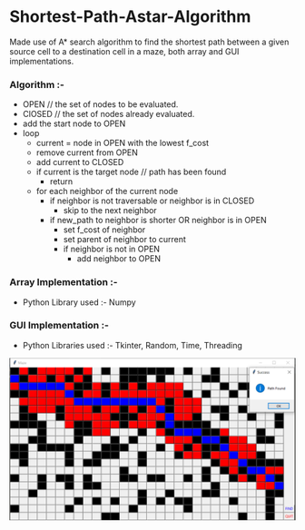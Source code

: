 # Shortest-Path-Astar-Algorithm

Made use of A* search algorithm to find the shortest path between a given source cell to a destination cell in a maze, both array and GUI implementations.

### Algorithm :- 

* OPEN // the set of nodes to be evaluated.                                                                                              
* ClOSED // the set of nodes already evaluated.                                                                                          
* add the start node to OPEN                                                                                                              
* loop                                                                                                                         
  * current = node in OPEN with the lowest f_cost
  * remove current from OPEN
  * add current to CLOSED
  * if current is the target node // path has been found
    * return
  * for each neighbor of the current node
    * if neighbor is not traversable or neighbor is in CLOSED
      * skip to the next neighbor
    * if new_path to neighbor is shorter OR neighbor is in OPEN
      * set f_cost of neighbor 
      * set parent of neighbor to current 
      * if neighbor is not in OPEN 
        * add neighbor to OPEN

### Array Implementation :-
* Python Library used :- Numpy 

### GUI Implementation :-
* Python Libraries used :- Tkinter, Random, Time, Threading

![final ouput](https://github.com/vyasrc/Shortest-Path-Astar-Algorithm/blob/master/Capture.PNG)
